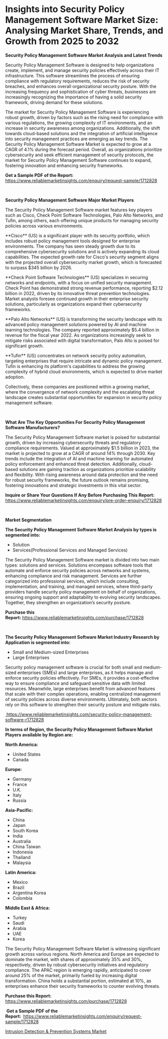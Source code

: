 <p><h1>Insights into Security Policy Management Software Market Size: Analysing Market Share, Trends, and Growth from 2025 to 2032</h1></p><p><strong>Security Policy Management Software Market Analysis and Latest Trends</strong></p>
<p><p>Security Policy Management Software is designed to help organizations create, implement, and manage security policies effectively across their IT infrastructure. This software streamlines the process of ensuring compliance with regulatory requirements, reduces the risk of security breaches, and enhances overall organizational security posture. With the increasing frequency and sophistication of cyber threats, businesses are increasingly recognizing the importance of having a solid security framework, driving demand for these solutions.</p><p>The market for Security Policy Management Software is experiencing robust growth, driven by factors such as the rising need for compliance with various regulations, the growing complexity of IT environments, and an increase in security awareness among organizations. Additionally, the shift towards cloud-based solutions and the integration of artificial intelligence into security management practices are emerging as key trends. The Security Policy Management Software Market is expected to grow at a CAGR of 4.1% during the forecast period. Overall, as organizations prioritize cybersecurity and seek efficient management of security protocols, the market for Security Policy Management Software continues to expand, fostering innovation and enhancing security frameworks.</p></p>
<p><strong>Get a Sample PDF of the Report:&nbsp;</strong> <a href="https://www.reliablemarketinsights.com/enquiry/request-sample/1712828?utm_campaign=1938&utm_medium=2&utm_source=Github&utm_content=ia&utm_term=11012025&utm_id=security-policy-management-software">https://www.reliablemarketinsights.com/enquiry/request-sample/1712828</a></p>
<p>&nbsp;</p>
<p><strong>Security Policy Management Software Major Market Players</strong></p>
<p><p>The Security Policy Management Software market features key players such as Cisco, Check Point Software Technologies, Palo Alto Networks, and Tufin, among others, each offering unique products for managing security policies across various environments.</p><p>**Cisco** (US) is a significant player with its security portfolio, which includes robust policy management tools designed for enterprise environments. The company has seen steady growth due to its comprehensive cybersecurity solutions and is actively expanding its cloud capabilities. The expected growth rate for Cisco's security segment aligns with the projected overall cybersecurity market growth, which is forecasted to surpass $345 billion by 2026.</p><p>**Check Point Software Technologies** (US) specializes in securing networks and endpoints, with a focus on unified security management. Check Point has demonstrated strong revenue performance, reporting $2.12 billion in 2022, driven by its innovative threat prevention technologies. Market analysts foresee continued growth in their enterprise security solutions, particularly as organizations expand their cybersecurity frameworks.</p><p>**Palo Alto Networks** (US) is transforming the security landscape with its advanced policy management solutions powered by AI and machine learning technologies. The company reported approximately $5.4 billion in revenue for the fiscal year 2022. As organizations increasingly seek to mitigate risks associated with digital transformation, Palo Alto is poised for significant growth.</p><p>**Tufin** (US) concentrates on network security policy automation, targeting enterprises that require intricate and dynamic policy management. Tufin is enhancing its platform's capabilities to address the growing complexity of hybrid cloud environments, which is expected to drive market adoption.</p><p>Collectively, these companies are positioned within a growing market, where the convergence of network complexity and the escalating threat landscape creates substantial opportunities for expansion in security policy management software.</p></p>
<p>&nbsp;</p>
<p><strong>What Are The Key Opportunities For Security Policy Management Software Manufacturers?</strong></p>
<p><p>The Security Policy Management Software market is poised for substantial growth, driven by increasing cybersecurity threats and regulatory compliance requirements. Valued at approximately $1.5 billion in 2023, the market is projected to grow at a CAGR of around 14% through 2030. Key trends include the integration of AI and machine learning for automated policy enforcement and enhanced threat detection. Additionally, cloud-based solutions are gaining traction as organizations prioritize scalability and flexibility. With rising awareness around data protection and the need for robust security frameworks, the future outlook remains promising, fostering innovations and strategic investments in this vital sector.</p></p>
<p><strong>Inquire or Share Your Questions If Any Before Purchasing This Report:</strong> <a href="https://www.reliablemarketinsights.com/enquiry/pre-order-enquiry/1712828?utm_campaign=1938&utm_medium=2&utm_source=Github&utm_content=ia&utm_term=11012025&utm_id=security-policy-management-software">https://www.reliablemarketinsights.com/enquiry/pre-order-enquiry/1712828</a></p>
<p>&nbsp;</p>
<p><strong>Market Segmentation</strong></p>
<p><strong>The Security Policy Management Software Market Analysis by types is segmented into:</strong></p>
<p><ul><li>Solution</li><li>Services(Professional Services and Managed Services)</li></ul></p>
<p><p>The Security Policy Management Software market is divided into two main types: solutions and services. Solutions encompass software tools that automate and enforce security policies across networks and systems, enhancing compliance and risk management. Services are further categorized into professional services, which include consulting, implementation, and training, and managed services, where third-party providers handle security policy management on behalf of organizations, ensuring ongoing support and adaptability to evolving security landscapes. Together, they strengthen an organization’s security posture.</p></p>
<p><strong>Purchase this Report:&nbsp;</strong><a href="https://www.reliablemarketinsights.com/purchase/1712828?utm_campaign=1938&utm_medium=2&utm_source=Github&utm_content=ia&utm_term=11012025&utm_id=security-policy-management-software">https://www.reliablemarketinsights.com/purchase/1712828</a></p>
<p>&nbsp;</p>
<p><strong>The Security Policy Management Software Market Industry Research by Application is segmented into:</strong></p>
<p><ul><li>Small and Medium-sized Enterprises</li><li>Large Enterprises</li></ul></p>
<p><p>Security policy management software is crucial for both small and medium-sized enterprises (SMEs) and large enterprises, as it helps manage and enforce security policies effectively. For SMEs, it provides a cost-effective way to ensure compliance and safeguard sensitive data with limited resources. Meanwhile, large enterprises benefit from advanced features that scale with their complex operations, enabling centralized management of security policies across diverse environments. Ultimately, both sectors rely on this software to strengthen their security posture and mitigate risks.</p></p>
<p><a href="https://www.reliablemarketinsights.com/security-policy-management-software-r1712828?utm_campaign=1938&utm_medium=2&utm_source=Github&utm_content=ia&utm_term=11012025&utm_id=security-policy-management-software">&nbsp;https://www.reliablemarketinsights.com/security-policy-management-software-r1712828</a></p>
<p><strong>In terms of Region, the Security Policy Management Software Market Players available by Region are:</strong></p>
<p>
    <p> <strong> North America: </strong>
        <ul>
            <li>United States</li>
            <li>Canada</li>
        </ul>
        </p> 
    <p> <strong> Europe: </strong>
        <ul>
            <li>Germany</li>
            <li>France</li>
            <li>U.K.</li>
            <li>Italy</li>
            <li>Russia</li>
        </ul>
        </p> 
    <p> <strong> Asia-Pacific: </strong>
        <ul>
            <li>China</li>
            <li>Japan</li>
            <li>South Korea</li>
            <li>India</li>
            <li>Australia</li>
            <li>China Taiwan</li>
            <li>Indonesia</li>
            <li>Thailand</li>
            <li>Malaysia</li>
        </ul>
        </p> 
    <p> <strong> Latin America: </strong>
        <ul>
            <li>Mexico</li>
            <li>Brazil</li>
            <li>Argentina Korea</li>
            <li>Colombia</li>
        </ul>
        </p> 
    <p> <strong> Middle East & Africa: </strong>
        <ul>
            <li>Turkey</li>
            <li>Saudi</li>
            <li>Arabia</li>
            <li>UAE</li>
            <li>Korea</li>
        </ul>
    </p>
    </p>
<p><p>The Security Policy Management Software Market is witnessing significant growth across various regions. North America and Europe are expected to dominate the market, with shares of approximately 35% and 30%, respectively, driven by robust cybersecurity initiatives and regulatory compliance. The APAC region is emerging rapidly, anticipated to cover around 25% of the market, primarily fueled by increasing digital transformation. China holds a substantial portion, estimated at 10%, as enterprises enhance their security frameworks to counter evolving threats.</p></p>
<p><strong>Purchase this Report: </strong><a href="https://www.reliablemarketinsights.com/purchase/1712828?utm_campaign=1938&utm_medium=2&utm_source=Github&utm_content=ia&utm_term=11012025&utm_id=security-policy-management-software">https://www.reliablemarketinsights.com/purchase/1712828</a></p>
<p>&nbsp;<strong>Get a Sample PDF of the Report:&nbsp;&nbsp;</strong><a href="https://www.reliablemarketinsights.com/enquiry/request-sample/1712828?utm_campaign=1938&utm_medium=2&utm_source=Github&utm_content=ia&utm_term=11012025&utm_id=security-policy-management-software">https://www.reliablemarketinsights.com/enquiry/request-sample/1712828</a></p>
<p><strong></strong></p>
<p><p><a href="https://github.com/provorikovar/Market-Research-Report-List-6/blob/main/intrusion-detection-prevention-systems-market.md?utm_campaign=1938&utm_medium=2&utm_source=Github&utm_content=ia&utm_term=11012025&utm_id=security-policy-management-software">Intrusion Detection & Prevention Systems Market</a></p></p>